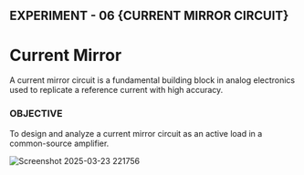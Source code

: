 ## EXPERIMENT - 06 {CURRENT MIRROR CIRCUIT}  
# Current Mirror 
A current mirror circuit is a fundamental building block in analog electronics used to replicate a reference current with high accuracy.
### OBJECTIVE
  To design and analyze a current mirror circuit as an active load in a common-source amplifier.  




  

![Screenshot 2025-03-23 221756](https://github.com/user-attachments/assets/1b47b41c-96b3-4ddb-8021-51262943ea63)
